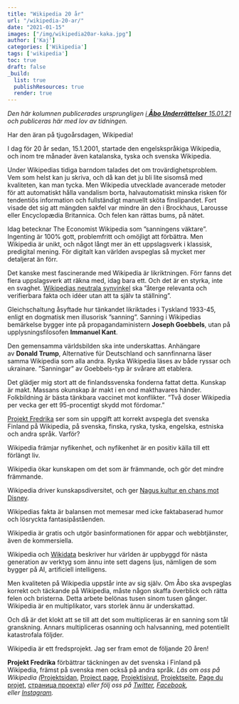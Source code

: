 ```yaml
---
title: "Wikipedia 20 år"
url: "/wikipedia-20-ar/"
date: "2021-01-15"
images: ["/img/wikipedia20ar-kaka.jpg"]
author: ['Kaj']
categories: ['Wikipedia']
tags: ['wikipedia']
toc: true
draft: false
_build:
  list: true
  publishResources: true
  render: true
---
```


_Den här kolumnen publicerades ursprungligen [i **Åbo Underrättelser** 15.01.21](https://abounderrattelser.fi/wikipedia-20-ar/) och publiceras här med lov av tidningen._

Har den äran på tjugoårsdagen, Wikipedia!

I dag för 20 år sedan, 15.1.2001, startade den engelskspråkiga Wikipedia, och inom tre månader även katalanska, tyska och svenska Wikipedia.

Under Wikipedias tidiga barndom talades det om trovärdighetsproblem. Vem som helst kan ju skriva, och då kan det ju bli lite sisomså med kvaliteten, kan man tycka. Men Wikipedia utvecklade avancerade metoder för att automatiskt hålla vandalism borta, halvautomatiskt minska risken för tendentiös information och fullständigt manuellt sköta finslipandet. Fort visade det sig att mängden sakfel var mindre än den i Brockhaus, Larousse eller Encyclopædia Britannica. Och felen kan rättas bums, på nätet. 

Idag betecknar The Economist Wikipedia som ”sanningens väktare”. Ingenting är 100% gott, problemfritt och omöjligt att förbättra. Men Wikipedia är unikt, och något långt mer än ett uppslagsverk i klassisk, predigital mening. För digitalt kan världen avspeglas så mycket mer detaljerat än förr.

Det kanske mest fascinerande med Wikipedia är likriktningen. Förr fanns det flera uppslagsverk att räkna med, idag bara ett. Och det är en styrka, inte en svaghet. [Wikipedias neutrala synvinkel](https://sv.wikipedia.org/wiki/Wikipedia:Neutral_synvinkel) ska ”återge relevanta och verifierbara fakta och idéer utan att ta själv ta ställning”.

Gleichschaltung åsyftade hur tänkandet likriktades i Tyskland 1933-45, enligt en dogmatisk men illusorisk ”sanning”. Sanning i Wikipedias bemärkelse bygger inte på propagandaministern **Joseph Goebbels**, utan på upplysningsfilosofen **Immanuel Kant**.

Den gemensamma världsbilden ska inte underskattas. Anhängare av **Donald Trump**, Alternative für Deutschland och sannfinnarna läser samma Wikipedia som alla andra. Ryska Wikipedia läses av både ryssar och ukrainare. ”Sanningar” av Goebbels-typ är svårare att etablera.

Det glädjer mig stort att de finlandssvenska fonderna fattat detta. Kunskap är makt. Massans okunskap är makt i en ond makthavares händer. Folkbildning är bästa tänkbara vaccinet mot konflikter. ”Två doser Wikipedia per vecka ger ett 95-procentigt skydd mot fördomar.” 

[Projekt Fredrika](https://projektfredrika.fi/) ser som sin uppgift att korrekt avspegla det svenska Finland på Wikipedia, på svenska, finska, ryska, tyska, engelska, estniska och andra språk. Varför?

Wikipedia främjar nyfikenhet, och nyfikenhet är en positiv källa till ett förlängt liv.

Wikipedia ökar kunskapen om det som är främmande, och gör det mindre främmande.

Wikipedia driver kunskapsdiversitet, och ger [Nagus kultur en chans mot Disney](https://svenska.yle.fi/artikel/2015/09/09/kaj-arno-disney-vs-nagu).

Wikipedias fakta är balansen mot memesar med icke faktabaserad humor och lösryckta fantasipåståenden.

Wikipedia är gratis och utgör basinformationen för appar och webbtjänster, även de kommersiella.

Wikipedia och [Wikidata](https://svenska.yle.fi/artikel/2019/11/03/kaj-arno-vem-ligger-bakom-den-varldsbild-som-du-googlar-fram-darfor-bor-du-bry) beskriver hur världen är uppbyggd för nästa generation av verktyg som ännu inte sett dagens ljus, nämligen de som bygger på AI, artificiell intelligens.

Men kvaliteten på Wikipedia uppstår inte av sig själv. Om Åbo ska avspeglas korrekt och täckande på Wikipedia, måste någon skaffa överblick och rätta felen och bristerna. Detta arbete belönas tusen sinom tusen gånger. Wikipedia är en multiplikator, vars storlek ännu är underskattad. 

Och då är det klokt att se till att det som multipliceras är en sanning som tål granskning. Annars multipliceras osanning och halvsanning, med potentiellt katastrofala följder.

Wikipedia är ett fredsprojekt. Jag ser fram emot de följande 20 åren!

  
  

**Projekt Fredrika** förbättrar täckningen av det svenska i Finland på Wikipedia, främst på svenska men också på andra språk. _Läs om oss på Wikipedia (_[Projektsidan](https://sv.wikipedia.org/wiki/Wikipedia:Projekt_Fredrika), [Project page](https://en.wikipedia.org/wiki/Wikipedia:Projekt_Fredrika), [Projektisivut](https://fi.wikipedia.org/wiki/Wikipedia:Projekt_Fredrika), [Projektseite](https://de.wikipedia.org/wiki/Wikipedia:Projekt_Fredrika), [Page du projet](https://fr.wikipedia.org/wiki/Wikipedia:Projekt_Fredrika), [страница проекта](https://ru.wikipedia.org/wiki/Wikipedia:Projekt_Fredrika)) _eller följ oss på [Twitter](https://twitter.com/projektfredrika), [Facebook](https://www.facebook.com/projektfredrika/), eller [Instagram](http://instagram.com/projektfredrika)._